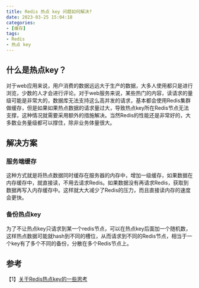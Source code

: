 ```yaml
---
title: Redis 热点 key 问题如何解决?
date: 2023-03-25 15:04:18
categories:
- [缓存]
tags:
- Redis
- 热点 key
---
```


## 什么是热点key？
对于web应用来说，用户消费的数据远远大于生产的数据，大多人使用都只是进行浏览，少数的人才会进行评论。对于web服务来说，某些热门的内容，读请求的量级可能是非常大的，数据库无法支持这么高并发的请求，基本都会使用Redis集群做缓存，但是如果如果热点数据的请求量过大，导致热点key所在Redis节点无法支撑，这种情况就需要采用额外的措施解决。当然Redis的性能还是非常好的，大多数业务量级都可以撑住，除非业务体量很大。

## 解决方案

### 服务端缓存
这种方式就是将热点数据同时缓存在服务器的内存中，增加一级缓存，如果数据在内存缓存中，就直接读，不用去请求Redis。如果数据没有再请求Redis，获取到数据再写入内存缓存中。这样就大大减少了Redis的压力，而且直接读内存的速度会更快。


### 备份热点key
为了不让热点key只请求到某一个redis节点，可以在热点key后面加一个随机数，这样热点数据可能就hash到不同的槽位，从而请求到不同的Redis节点，相当于一个key有了多个不同的备份，分散在多个Redis节点上。

## 参考
【1】[关于Redis热点key的一些思考](https://juejin.cn/post/6844903886667382798)
